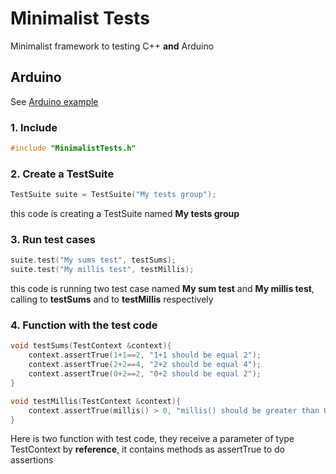 # Minimalist Tests
Minimalist framework to testing C++ **and** Arduino

## Arduino
See [Arduino example](/examples/Testing_setup_and_loop/Testing_setup_and_loop.ino) 

### 1. Include 
```cpp
#include "MinimalistTests.h"
```
### 2. Create a TestSuite
```cpp
TestSuite suite = TestSuite("My tests group");
```
this code is creating a TestSuite named **My tests group**

### 3. Run test cases
```cpp
suite.test("My sums test", testSums);
suite.test("My millis test", testMillis);
```
this code is running two test case named **My sum test** and **My millis test**, calling to **testSums** and to **testMillis** respectively

### 4. Function with the test code
```cpp
void testSums(TestContext &context){
	context.assertTrue(1+1==2, "1+1 should be equal 2");
	context.assertTrue(2+2==4, "2+2 should be equal 4");
	context.assertTrue(0+2==2, "0+2 should be equal 2");
}

void testMillis(TestContext &context){
	context.assertTrue(millis() > 0, "millis() should be greater than 0");
}
```
Here is two function with test code, they receive a parameter of type TestContext by **reference**, it contains methods as assertTrue to do assertions
